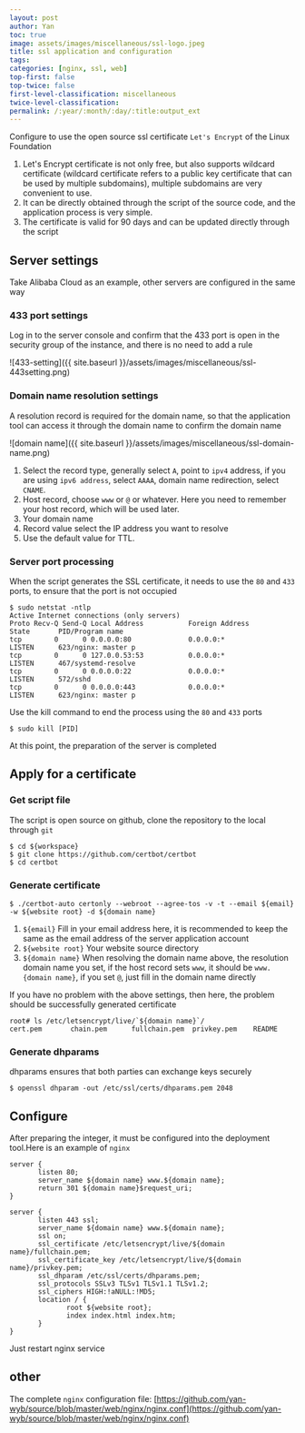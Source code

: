 ```yaml
---
layout: post
author: Yan 
toc: true
image: assets/images/miscellaneous/ssl-logo.jpeg
title: ssl application and configuration
tags:
categories: [nginx, ssl, web]
top-first: false
top-twice: false
first-level-classification: miscellaneous
twice-level-classification:
permalink: /:year/:month/:day/:title:output_ext
---
```


Configure to use the open source ssl certificate `Let's Encrypt` of the Linux Foundation

1. Let's Encrypt certificate is not only free, but also supports wildcard certificate (wildcard certificate refers to a public key certificate that can be used by multiple subdomains), multiple subdomains are very convenient to use.
2. It can be directly obtained through the script of the source code, and the application process is very simple.
3. The certificate is valid for 90 days and can be updated directly through the script

## Server settings

Take Alibaba Cloud as an example, other servers are configured in the same way

### 433 port settings


Log in to the server console and confirm that the 433 port is open in the security group of the instance, and there is no need to add a rule

![433-setting]({{ site.baseurl }}/assets/images/miscellaneous/ssl-443setting.png)

### Domain name resolution settings

A resolution record is required for the domain name, so that the application tool can access it through the domain name to confirm the domain name

![domain name]({{ site.baseurl }}/assets/images/miscellaneous/ssl-domain-name.png)

1. Select the record type, generally select `A`, point to `ipv4` address, if you are using `ipv6 address`, select `AAAA`, domain name redirection, select `CNAME`.
2. Host record, choose `www` or `@` or whatever. Here you need to remember your host record, which will be used later.
3. Your domain name
4. Record value select the IP address you want to resolve
5. Use the default value for TTL.

### Server port processing

When the script generates the SSL certificate, it needs to use the `80` and `433` ports, to ensure that the port is not occupied

```shell
$ sudo netstat -ntlp
Active Internet connections (only servers)
Proto Recv-Q Send-Q Local Address           Foreign Address         State       PID/Program name    
tcp        0      0 0.0.0.0:80              0.0.0.0:*               LISTEN      623/nginx: master p 
tcp        0      0 127.0.0.53:53           0.0.0.0:*               LISTEN      467/systemd-resolve 
tcp        0      0 0.0.0.0:22              0.0.0.0:*               LISTEN      572/sshd            
tcp        0      0 0.0.0.0:443             0.0.0.0:*               LISTEN      623/nginx: master p 

```

Use the kill command to end the process using the `80` and `433` ports

```shell
$ sudo kill [PID]
```

At this point, the preparation of the server is completed

## Apply for a certificate

### Get script file

The script is open source on github, clone the repository to the local through `git`

```shell
$ cd ${workspace}
$ git clone https://github.com/certbot/certbot
$ cd certbot
```

### Generate certificate

```shell
$ ./certbot-auto certonly --webroot --agree-tos -v -t --email ${email} -w ${website root} -d ${domain name}
```

1. `${email}` Fill in your email address here, it is recommended to keep the same as the email address of the server application account
2. `${website root}` Your website source directory
3. `${domain name}` When resolving the domain name above, the resolution domain name you set, if the host record sets `www`, it should be `www.{domain name}`, if you set `@`, just fill in the domain name directly

If you have no problem with the above settings, then here, the problem should be successfully generated certificate

```shell
root# ls /etc/letsencrypt/live/`${domain name}`/
cert.pem       chain.pem      fullchain.pem  privkey.pem    README
```

### Generate dhparams

dhparams ensures that both parties can exchange keys securely

```shell
$ openssl dhparam -out /etc/ssl/certs/dhparams.pem 2048
```

## Configure


After preparing the integer, it must be configured into the deployment tool.Here is an example of `nginx`

```shell
server {
       listen 80;
       server_name ${domain name} www.${domain name};
       return 301 ${domain name}$request_uri;
}

server {
       listen 443 ssl;
       server_name ${domain name} www.${domain name};
       ssl on;
       ssl_certificate /etc/letsencrypt/live/${domain name}/fullchain.pem;
       ssl_certificate_key /etc/letsencrypt/live/${domain name}/privkey.pem;
       ssl_dhparam /etc/ssl/certs/dhparams.pem;
       ssl_protocols SSLv3 TLSv1 TLSv1.1 TLSv1.2;
       ssl_ciphers HIGH:!aNULL:!MD5;
       location / {
              root ${website root};
              index index.html index.htm;
       }
}

```

Just restart nginx service

## other

The complete `nginx` configuration file: [https://github.com/yan-wyb/source/blob/master/web/nginx/nginx.conf](https://github.com/yan-wyb/source/blob/master/web/nginx/nginx.conf)

